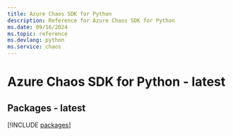 ```yaml
---
title: Azure Chaos SDK for Python
description: Reference for Azure Chaos SDK for Python
ms.date: 09/16/2024
ms.topic: reference
ms.devlang: python
ms.service: chaos
---
```

# Azure Chaos SDK for Python - latest
## Packages - latest
[!INCLUDE [packages](chaos-index.md)]